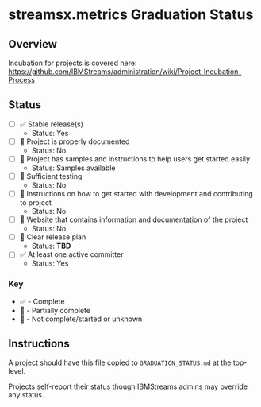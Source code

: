 # streamsx.metrics Graduation Status


## Overview
Incubation for projects is covered here: https://github.com/IBMStreams/administration/wiki/Project-Incubation-Process

## Status

- [ ] :white_check_mark: Stable release(s)
  * Status: Yes
- [ ] :red_circle: Project is properly documented
  * Status: No
- [ ] :large_orange_diamond: Project has samples and instructions to help users get started easily
  * Status: Samples available
- [ ] :red_circle: Sufficient testing
  * Status: No
- [ ] :red_circle: Instructions on how to get started with development and contributing to project
  * Status: No
- [ ] :red_circle: Website that contains information and documentation of the project
  * Status: No
- [ ] :red_circle: Clear release plan
  * Status: **TBD**
- [ ] :white_check_mark: At least one active committer
  * Status: Yes

### Key
* :white_check_mark: - Complete
* :large_orange_diamond: - Partially complete
* :red_circle: - Not complete/started or unknown

## Instructions
A project should have this file copied to `GRADUATION_STATUS.md` at the top-level.

Projects self-report their status though IBMStreams admins may override any status.
